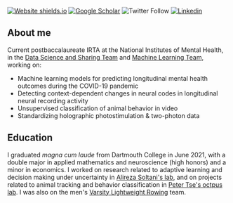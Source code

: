 
[![Website shields.io](https://img.shields.io/badge/Personal%20website%3F-yes-green.svg?style=flat)](https://carlwharris.github.io/)
[![Google Scholar](https://img.shields.io/badge/Google%20Scholar-4285F4.svg?style=flat&logo=Google-Scholar&logoColor=white)](https://scholar.google.com/citations?user=Llwf_dQAAAAJ&hl=en)
![Twitter Follow](https://img.shields.io/twitter/follow/Carl_W_Harris?style=social)
[![Linkedin](https://img.shields.io/badge/LinkedIn-0077B5?style=flat&logo=linkedin&logoColor=white)](https://www.linkedin.com/in/carlwharris/)
<!--![](https://komarev.com/ghpvc/?username=carlwharris)-->

## About me


Current postbaccalaureate IRTA at the National Institutes of Mental Health, in the [Data Science and Sharing Team](https://cmn.nimh.nih.gov/dsst) and [Machine Learning Team](https://cmn.nimh.nih.gov/mlt), working on:

* Machine learning models for predicting longitudinal mental health outcomes during the COVID-19 pandemic
* Detecting context-dependent changes in neural codes in longitudinal neural recording activity
* Unsupervised classification of animal behavior in video
* Standardizing holographic photostimulation & two-photon data


## Education

I graduated *magna cum laude* from Dartmouth College in June 2021, with a double major in applied mathematics and neuroscience (high honors) and a minor in economics. I worked on research related to adaptive learning and decision making under uncertainty in [Alireza Soltani's lab](http://ccnl.dartmouth.edu/), and on projects related to animal tracking and behavior classification in [Peter Tse's octpus lab](https://sites.dartmouth.edu/peter/). I was also on the men's [Varsity Lightweight Rowing](https://dartmouthsports.com/sports/rowing) team.
